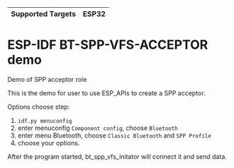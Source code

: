 | Supported Targets | ESP32 |
| ----------------- | ----- |

ESP-IDF BT-SPP-VFS-ACCEPTOR demo
======================

Demo of SPP acceptor role

This is the demo for user to use ESP_APIs to create a SPP acceptor.

Options choose step:
1. `idf.py menuconfig`
2. enter menuconfig `Component config`, choose `Bluetooth`
3. enter menu Bluetooth, choose `Classic Bluetooth` and `SPP Profile`
4. choose your options.

After the program started, bt_spp_vfs_initator will connect it and send data.
